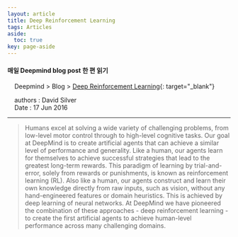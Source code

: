 ```yaml
---
layout: article
title: Deep Reinforcement Learning
tags: Articles
aside:
  toc: true
key: page-aside
---
```


#### 매일 Deepmind blog post 한 편 읽기

&nbsp;&nbsp;&nbsp;&nbsp;Deepmind > Blog > [Deep Reinforcement Learning](https://deepmind.com/blog/article/deep-reinforcement-learning){: target="_blank"}

&nbsp;&nbsp;&nbsp;&nbsp;authors : David Silver
<br/>
&nbsp;&nbsp;&nbsp;&nbsp;Date : 17 Jun 2016

---

>Humans excel at solving a wide variety of challenging problems, from low-level motor control through to high-level cognitive tasks. Our goal at DeepMind is to create artificial agents that can achieve a similar level of performance and generality. Like a human, our agents learn for themselves to achieve successful strategies that lead to the greatest long-term rewards. This paradigm of learning by trial-and-error, solely from rewards or punishments, is known as reinforcement learning (RL). Also like a human, our agents construct and learn their own knowledge directly from raw inputs, such as vision, without any hand-engineered features or domain heuristics. This is achieved by deep learning of neural networks. At DeepMind we have pioneered the combination of these approaches - deep reinforcement learning - to create the first artificial agents to achieve human-level performance across many challenging domains.
